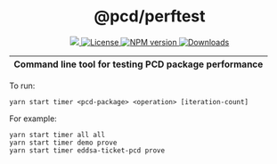 <p align="center">
    <h1 align="center">
        @pcd/perftest
    </h1>
</p>

<p align="center">
    <a href="https://github.com/proofcarryingdata">
        <img src="https://img.shields.io/badge/project-PCD-blue.svg?style=flat-square">
    </a>
    <a href="https://github.com/proofcarryingdata/zupass/blob/main/packages/tools/perftest/LICENSE">
        <img alt="License" src="https://img.shields.io/badge/license-MIT-green.svg?style=flat-square">
    </a>
    <a href="https://www.npmjs.com/package/@pcd/perftest">
        <img alt="NPM version" src="https://img.shields.io/npm/v/@pcd/perftest?style=flat-square" />
    </a>
    <a href="https://npmjs.org/package/@pcd/perftest">
        <img alt="Downloads" src="https://img.shields.io/npm/dm/@pcd/perftest.svg?style=flat-square" />
    </a>
</p>

| Command line tool for testing PCD package performance |
| ----------------------------------------------------- |

To run:

    yarn start timer <pcd-package> <operation> [iteration-count]

For example:

    yarn start timer all all
    yarn start timer demo prove
    yarn start timer eddsa-ticket-pcd prove
